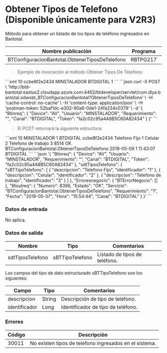 # Obtener Tipos de Telefono (Disponible únicamente para V2R3) 

Método para obtener un listado de los tipos de teléfono ingresados en Bantotal. 

Nombre publicación | Programa | Global/País 
--------- | ----------- | ----------- 
BTConfiguracionBantotal.ObtenerTiposDeTelefono | RBTPG217 | Global 

> Ejemplo de invocación al método Obtener Tipos De Telefono: 

<code-group> 
<code-block title="XML" active> 
```xml 
<soapenv:Envelope xmlns:soapenv="http://schemas.xmlsoap.org/soap/envelope/" xmlns:bts="http://uy.com.dlya.bantotal/BTSOA/"> 
   <soapenv:Header/> 
   <soapenv:Body> 
      <bts:BTConfiguracionBantotal.ObtenerTiposDeTelefono> 
         <bts:Btinreq> 
            <bts:Device>10</bts:Device> 
            <bts:Token>ccbe8f2e2434</bts:Token> 
            <bts:Usuario>MINSTALADOR</bts:Usuario> 
            <bts:Canal>BTDIGITAL</bts:Canal> 
            <bts:Requerimiento>1</bts:Requerimiento> 
         </bts:Btinreq> 
      </bts:BTConfiguracionBantotal.ObtenerTiposDeTelefono> 
   </soapenv:Body> 
</soapenv:Envelope> 
``` 
</code-block> 

<code-block title="JSON"> 
```json 
curl -X POST \ 
  'http://btd-bantotal.eastus2.cloudapp.azure.com:4462/btdeveloper/servlet/com.dlya.bantotal.odwsbt_BTConfiguracionBantotal?ObtenerTiposDeTelefono' \ 
  -H 'cache-control: no-cache' \ 
  -H 'content-type: application/json' \ 
  -H 'postman-token: 52baf1dc-e302-90a6-0de1-24fa234c0379' \ 
  -d '{ 
	"Btinreq": { 
		"Device": "AV", 
		"Usuario": "MINSTALADOR", 
		"Requerimiento": "", 
		"Canal": "BTDIGITAL", 
		"Token": "fa2c02c95a4A8B5C60A82434" 
	} 
}' 
``` 
</code-block> 
</code-group> 

> El POST retornará la siguiente estructura: 

<code-group> 
<code-block title="XML" active> 
```xml 
<SOAP-ENV:Envelope xmlns:SOAP-ENV="http://schemas.xmlsoap.org/soap/envelope/" xmlns:xsd="http://www.w3.org/2001/XMLSchema" xmlns:SOAP-ENC="http://schemas.xmlsoap.org/soap/encoding/" xmlns:xsi="http://www.w3.org/2001/XMLSchema-instance"> 
   <SOAP-ENV:Body> 
      <BTConfiguracionBantotal.ObtenerTiposDeTelefonoResponse xmlns="http://uy.com.dlya.bantotal/BTSOA/"> 
         <Btinreq> 
            <Device>10</Device> 
            <Usuario>MINSTALADOR</Usuario> 
            <Requerimiento>1</Requerimiento> 
            <Canal>BTDIGITAL</Canal> 
            <Token>ccbe8f2e2434</Token> 
         </Btinreq> 
         <sdtTiposTelefono> 
            <sBTTipoTelefono> 
               <descripcion>Telefono Fijo</descripcion> 
               <identificador>1</identificador> 
            </sBTTipoTelefono> 
            <sBTTipoTelefono> 
               <descripcion>Celular</descripcion> 
               <identificador>2</identificador> 
            </sBTTipoTelefono> 
            <sBTTipoTelefono> 
               <descripcion>Telefono de trabajo</descripcion> 
               <identificador>3</identificador> 
            </sBTTipoTelefono> 
         </sdtTiposTelefono> 
         <Erroresnegocio></Erroresnegocio> 
         <Btoutreq> 
            <Numero>8514</Numero> 
            <Estado>OK</Estado> 
            <Servicio>BTConfiguracionBantotal.ObtenerTiposDeTelefono</Servicio> 
            <Fecha>2019-05-09</Fecha> 
            <Requerimiento>1</Requerimiento> 
            <Hora>11:43:07</Hora> 
            <Canal>BTDIGITAL</Canal> 
         </Btoutreq> 
      </BTConfiguracionBantotal.ObtenerTiposDeTelefonoResponse> 
   </SOAP-ENV:Body> 
</SOAP-ENV:Envelope> 
``` 
</code-block> 

<code-block title="JSON"> 
```json 
'{ 
	"Btinreq": { 
		"Device": "AV", 
		"Usuario": "MINSTALADOR", 
		"Requerimiento": "", 
		"Canal": "BTDIGITAL", 
		"Token": "fa2c02c95a4A8B5C60A82434" 
	}, 
	"sdtTiposTelefono": { 
		"sBTTipoTelefono": [ 
			{ 
         "descripcion": "Telefono Fijo", 
         "identificador": "1" 
			}, 
			{ 
         "descripcion": "Celular", 
         "identificador": "2" 
			}, 
			{ 
         "descripcion": "Telefono de trabajo", 
         "identificador": "3" 
			} 
		] 
	}, 
   "Erroresnegocio": { 
      "BTErrorNegocio": [] 
   }, 
   "Btoutreq": { 
      "Numero": 8396, 
      "Estado": "OK", 
      "Servicio": "BTConfiguracionBantotal.ObtenerTiposDeTelefono", 
      "Requerimiento": "1", 
      "Fecha": "2019-05-07", 
      "Hora": "15:54:44", 
      "Canal": "BTDIGITAL" 
   } 
}' 
``` 
</code-block> 
</code-group>  

### Datos de entrada 

No aplica. 

### Datos de salida 

Nombre | Tipo | Comentarios 
--------- | ----------- | ----------- 
sdtTiposTelefono | sBTTipoTelefono | Listado de tipos de teléfono. 

Los campos del tipo de dato estructurado sBTTipoTelefono son los siguientes: 

Campo | Tipo | Comentarios 
--------- | ----------- | ----------- 
descripcion	| String	| Descripción de tipo de teléfono. 
identificador | Long | Identificador de tipo de teléfono. 

### Errores 

Código | Descripción 
--------- | ----------- 
30011 | No existen tipos de telefono ingresados en el sistema. 

 
